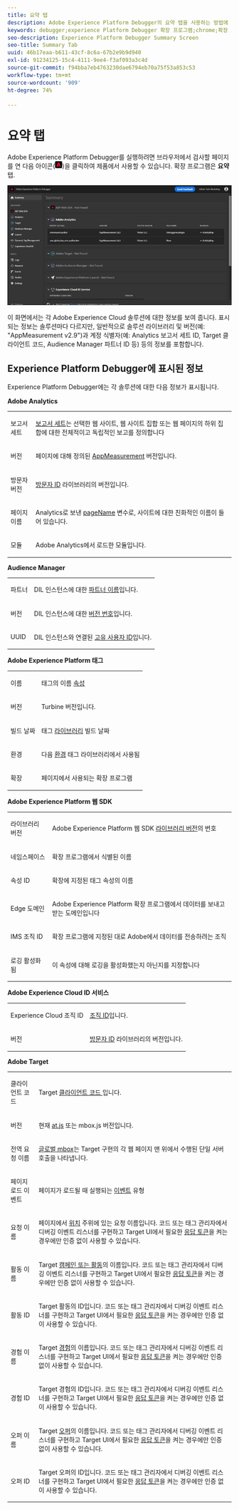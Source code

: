 ```yaml
---
title: 요약 탭
description: Adobe Experience Platform Debugger의 요약 탭을 사용하는 방법에 대해 알아봅니다.
keywords: debugger;experience Platform Debugger 확장 프로그램;chrome;확장 프로그램;요약;지우기;요청;요약 화면;솔루션;정보;analytics;target;dtm;audience manager;launch;id 서비스
seo-description: Experience Platform Debugger Summary Screen
seo-title: Summary Tab
uuid: 46b17eaa-b611-43cf-8c6a-67b2e9b9d940
exl-id: 91234125-15c4-4111-9ee4-f3af093a3c4d
source-git-commit: f94bba7eb4763230dae6794eb70a75f53a853c53
workflow-type: tm+mt
source-wordcount: '909'
ht-degree: 74%

---
```


# 요약 탭

Adobe Experience Platform Debugger를 실행하려면 브라우저에서 검사할 페이지를 연 다음 아이콘(![](images/start-icon.jpg))을 클릭하여 제품에서 사용할 수 있습니다. 확장 프로그램은 **요약** 탭.

![](images/summary.jpg)

이 화면에서는 각 Adobe Experience Cloud 솔루션에 대한 정보를 보여 줍니다. 표시되는 정보는 솔루션마다 다르지만, 일반적으로 솔루션 라이브러리 및 버전(예: &quot;AppMeasurement v2.9&quot;)과 계정 식별자(예: Analytics 보고서 세트 ID, Target 클라이언트 코드, Audience Manager 파트너 ID 등) 등의 정보를 포함합니다.

## Experience Platform Debugger에 표시된 정보

Experience Platform Debugger에는 각 솔루션에 대한 다음 정보가 표시됩니다.

**Adobe Analytics**

<table id="table_BEB9CC58E59D4D86BC895A8A51D84A2C"> 
 <tbody> 
  <tr> 
   <td colname="col1"> <p>보고서 세트 </p> </td> 
   <td colname="col2"> <p><a href="https://experiencecloud.adobe.com/resources/help/ko_KR/reference/report_suites_admin.html" format="html" scope="external">보고서 세트</a>는 선택한 웹 사이트, 웹 사이트 집합 또는 웹 페이지의 하위 집합에 대한 전체적이고 독립적인 보고를 정의합니다 </p> </td> 
  </tr> 
  <tr> 
   <td colname="col1"> <p>버전 </p> </td> 
   <td colname="col2"> <p>페이지에 대해 정의된 <a href="https://experienceleague.adobe.com/docs/analytics/implementation/js/overview.html?lang=ko-KR" format="html" scope="external"> AppMeasurement</a> 버전입니다. </p> </td> 
  </tr> 
  <tr> 
   <td colname="col1"> <p>방문자 버전 </p> </td> 
   <td colname="col2"> <p><a href="https://experienceleague.adobe.com/docs/analytics/import/data-sources/data-types-and-categories/datasrc-visitorid.html" format="html" scope="external"> 방문자 ID</a> 라이브러리의 버전입니다. </p> </td> 
  </tr> 
  <tr> 
   <td colname="col1"> <p>페이지 이름 </p> </td> 
   <td colname="col2"> <p>Analytics로 보낸 <a href="https://experiencecloud.adobe.com/resources/help/ko_KR/sc/implement/pageName.html" format="html" scope="external"> pageName</a> 변수로, 사이트에 대한 친화적인 이름이 들어 있습니다. </p> </td> 
  </tr> 
  <tr> 
   <td colname="col1"> <p>모듈 </p> </td> 
   <td colname="col2"> <p>Adobe Analytics에서 로드한 모듈입니다. </p> </td> 
  </tr> 
 </tbody> 
</table>

**Audience Manager**

<table id="table_784AEABADBDA4D14BB9A7A9CB9EF07C3"> 
 <tbody> 
  <tr> 
   <td colname="col1"> <p>파트너 </p> </td> 
   <td colname="col2"> <p>DIL 인스턴스에 대한 <a href="https://experiencecloud.adobe.com/resources/help/ko_KR/aam/r_dil_get_partner.html" format="html" scope="external"> 파트너 이름</a>입니다. </p> </td> 
  </tr> 
  <tr> 
   <td colname="col1"> <p>버전 </p> </td> 
   <td colname="col2"> <p>DIL 인스턴스에 대한 <a href="https://experiencecloud.adobe.com/resources/help/ko_KR/aam/r_api_return_versions_dil.html" format="html" scope="external"> 버전 번호</a>입니다. </p> </td> 
  </tr> 
  <tr> 
   <td colname="col1"> <p>UUID </p> </td> 
   <td colname="col2"> <p>DIL 인스턴스와 연결된 <a href="https://experiencecloud.adobe.com/resources/help/ko_KR/aam/ids-in-aam.html" format="html" scope="external"> 고유 사용자 ID</a>입니다. </p> </td> 
  </tr> 
 </tbody> 
</table>

**Adobe Experience Platform 태그**

<table id="table_E9574975444A407887E26514D1BB1601"> 
 <tbody> 
  <tr> 
   <td colname="col1"> <p>이름 </p> </td> 
   <td colname="col2"> <p>태그의 이름 <a href="https://experienceleague.adobe.com/docs/experience-platform/tags/admin/companies-and-properties.html" format="https" scope="external"> 속성</a> </p> </td> 
  </tr> 
  <tr> 
   <td colname="col1"> <p>버전 </p> </td> 
   <td colname="col2"> <p>Turbine 버전입니다.</a> </p> </td> 
  </tr> 
  <tr> 
   <td colname="col1"> <p>빌드 날짜 </p> </td> 
   <td colname="col2"> <p>태그 <a href="https://experienceleague.adobe.com/docs/experience-platform/tags/publish/libraries.html" format="https" scope="external"> 라이브러리</a> 빌드 날짜 </p> </td> 
  </tr> 
  <tr> 
   <td colname="col1"> <p>환경 </p> </td> 
   <td colname="col2"> <p>다음 <a href="https://experienceleague.adobe.com/docs/experience-platform/tags/publish/environments/environments.html" format="https" scope="external"> 환경</a> 태그 라이브러리에서 사용됨 </p> </td> 
  </tr> 
  <tr> 
   <td colname="col1"> <p>확장 </p> </td> 
   <td colname="col2"> <p>페이지에서 사용되는 확장 프로그램 </p> </td> 
  </tr> 
 </tbody> 
</table>

**Adobe Experience Platform 웹 SDK**

<table id="table_DC76D63FA6EF4891906B9E1D3E4A8A6C"> 
 <tbody> 
  <tr> 
   <td colname="col1"> <p>라이브러리 버전 </p> </td> 
   <td colname="col2"> <p>Adobe Experience Platform 웹 SDK <a href="https://experienceleague.adobe.com/docs/experience-platform/edge/extension/web-sdk-ext-release-notes.html" format="html" scope="external">라이브러리 버전</a>의 번호 </p> </td> 
  </tr> 
  <tr> 
   <td colname="col1"> <p>네임스페이스</p> </td> 
   <td colname="col2"> <p>확장 프로그램에서 식별된 이름</p> </td> 
  </tr> 
  <tr> 
   <td colname="col1"> <p>속성 ID </p> </td> 
   <td colname="col2"> <p>확장에 지정된 태그 속성의 이름 </p> </td> 
  </tr> 
  <tr> 
   <td colname="col1"> <p>Edge 도메인 </p> </td> 
   <td colname="col2"> <p>Adobe Experience Platform 확장 프로그램에서 데이터를 보내고 받는 도메인입니다 </p> </td> 
  </tr> 
  <tr> 
   <td colname="col1"> <p>IMS 조직 ID </p> </td> 
   <td colname="col2"> <p>확장 프로그램에 지정된 대로 Adobe에서 데이터를 전송하려는 조직 </p> </td> 
  </tr> 
  <tr> 
   <td colname="col1"> <p>로깅 활성화됨 </p> </td> 
   <td colname="col2"> <p>이 속성에 대해 로깅을 활성화했는지 아닌지를 지정합니다</p> </td> 
  </tr> 
 </tbody> 
</table>

**Adobe Experience Cloud ID 서비스**

<table id="table_274CFCEFA8F34D16BB546B4669EC0209"> 
 <tbody> 
  <tr> 
   <td colname="col1"> <p>Experience Cloud 조직 ID </p> </td> 
   <td colname="col2"> <p><a href="https://experiencecloud.adobe.com/resources/help/ko_KR/mcvid/" format="https" scope="external"> 조직 ID</a>입니다. </p> </td> 
  </tr> 
  <tr> 
   <td colname="col1"> <p>버전 </p> </td> 
   <td colname="col2"> <p><a href="https://experienceleague.adobe.com/docs/analytics/import/data-sources/data-types-and-categories/datasrc-visitorid.html" format="html" scope="external"> 방문자 ID</a> 라이브러리의 버전입니다. </p> </td> 
  </tr> 
 </tbody> 
</table>

**Adobe Target**

<table id="table_D30E0CD20FB04E41862B22655136E043"> 
 <tbody> 
  <tr> 
   <td colname="col1"> <p>클라이언트 코드 </p> </td> 
   <td colname="col2"> <p>Target <a href="https://experienceleague.adobe.com/docs/target/using/implement-target/client-side/at-js-implementation/deploy-at-js/implementing-target-without-a-tag-manager.html" format="html" scope="external"> 클라이언트 코드 </a>입니다. </p> </td> 
  </tr> 
  <tr> 
   <td colname="col1"> <p>버전 </p> </td> 
   <td colname="col2"> <p>현재 <a href="https://experienceleague.adobe.com/docs/target/using/implement-target/client-side/at-js-implementation/target-atjs-versions.html" format="html" scope="external"> at.js</a> 또는 mbox.js 버전입니다. </p> </td> 
  </tr> 
  <tr> 
   <td colname="col1"> <p>전역 요청 이름 </p> </td> 
   <td colname="col2"> <p><a href="https://experienceleague.adobe.com/docs/target/using/implement-target/client-side/global-mbox/understanding-global-mbox.html" format="html" scope="external"> 글로벌 mbox</a>는 Target 구현의 각 웹 페이지 맨 위에서 수행된 단일 서버 호출을 나타냅니다. </p> </td> 
  </tr> 
  <tr> 
   <td colname="col1"> <p>페이지 로드 이벤트 </p> </td> 
   <td colname="col2"> <p>페이지가 로드될 때 실행되는 <a href="https://experienceleague.adobe.com/docs/experience-platform/tags/extensions/adobe/target/overview.html" format="html" scope="external">이벤트</a> 유형 </p> </td> 
  </tr> 
  <tr> 
   <td colname="col1"> <p>요청 이름 </p> </td> 
   <td colname="col2"> <p>페이지에서 <a href="https://experienceleague.adobe.com/docs/target/using/implement-target/client-side/global-mbox/understanding-global-mbox.html" format="html" scope="external"> 위치</a> 주위에 있는 요청 이름입니다. 코드 또는 태그 관리자에서 디버깅 이벤트 리스너를 구현하고 Target UI에서 필요한 <a href="https://experienceleague.adobe.com/docs/target/using/administer/response-tokens.html" format="html" scope="external"> 응답 토큰</a>을 켜는 경우에만 인증 없이 사용할 수 있습니다. </p> </td> 
  </tr> 
  <tr> 
   <td colname="col1"> <p>활동 이름 </p> </td> 
   <td colname="col2"> <p>Target <a href="https://experienceleague.adobe.com/docs/target/using/activities/activities.html" format="html" scope="external"> 캠페인 또는 활동</a>의 이름입니다. 코드 또는 태그 관리자에서 디버깅 이벤트 리스너를 구현하고 Target UI에서 필요한 <a href="https://experienceleague.adobe.com/docs/target/using/administer/response-tokens.html" format="html" scope="external"> 응답 토큰</a>을 켜는 경우에만 인증 없이 사용할 수 있습니다. </p> </td> 
  </tr> 
  <tr> 
   <td colname="col1"> <p>활동 ID </p> </td> 
   <td colname="col2"> <p>Target 활동의 ID입니다. 코드 또는 태그 관리자에서 디버깅 이벤트 리스너를 구현하고 Target UI에서 필요한 <a href="https://experienceleague.adobe.com/docs/target/using/administer/response-tokens.html" format="html" scope="external"> 응답 토큰</a>을 켜는 경우에만 인증 없이 사용할 수 있습니다. </p> </td> 
  </tr> 
  <tr> 
   <td colname="col1"> <p>경험 이름 </p> </td> 
   <td colname="col2"> <p>Target <a href="https://experienceleague.adobe.com/docs/target/using/experiences/experiences.html" format="html" scope="external"> 경험</a>의 이름입니다. 코드 또는 태그 관리자에서 디버깅 이벤트 리스너를 구현하고 Target UI에서 필요한 <a href="https://experienceleague.adobe.com/docs/target/using/administer/response-tokens.html" format="html" scope="external"> 응답 토큰</a>을 켜는 경우에만 인증 없이 사용할 수 있습니다. </p> </td> 
  </tr> 
  <tr> 
   <td colname="col1"> <p>경험 ID </p> </td> 
   <td colname="col2"> <p>Target 경험의 ID입니다. 코드 또는 태그 관리자에서 디버깅 이벤트 리스너를 구현하고 Target UI에서 필요한 <a href="https://experienceleague.adobe.com/docs/target/using/administer/response-tokens.html" format="html" scope="external"> 응답 토큰</a>을 켜는 경우에만 인증 없이 사용할 수 있습니다. </p> </td> 
  </tr> 
  <tr> 
   <td colname="col1"> <p>오퍼 이름</p> </td> 
   <td colname="col2"> <p>Target <a href="https://experienceleague.adobe.com/docs/target/using/experiences/offers/manage-content.html" format="html" scope="external"> 오퍼</a>의 이름입니다. 코드 또는 태그 관리자에서 디버깅 이벤트 리스너를 구현하고 Target UI에서 필요한 <a href="https://experienceleague.adobe.com/docs/target/using/administer/response-tokens.html" format="html" scope="external"> 응답 토큰</a>을 켜는 경우에만 인증 없이 사용할 수 있습니다. </p> </td> 
  </tr> 
  <tr> 
   <td colname="col1"> <p>오퍼 ID </p> </td> 
   <td colname="col2"> <p>Target 오퍼의 ID입니다. 코드 또는 태그 관리자에서 디버깅 이벤트 리스너를 구현하고 Target UI에서 필요한 <a href="https://experienceleague.adobe.com/docs/target/using/administer/response-tokens.html" format="html" scope="external"> 응답 토큰</a>을 켜는 경우에만 인증 없이 사용할 수 있습니다. </p> </td> 
  </tr> 
 </tbody> 
</table>

